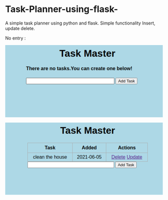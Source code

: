 # Task-Planner-using-flask-
A simple task planner using python and flask. Simple functionality Insert, update delete.

No entry :

![alt text](https://github.com/kelectro/Task-Planner-using-flask-/blob/main/intro.png )

![alt text](https://github.com/kelectro/Task-Planner-using-flask-/blob/main/entry1.png )


